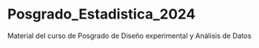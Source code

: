 # Posgrado_Estadistica_2024
Material del curso de Posgrado de Diseño experimental y Análisis de Datos
